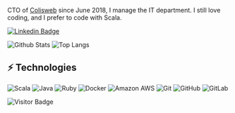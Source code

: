 CTO of [Colisweb](https://github.com/Colisweb) since June 2018, I manage the IT department. I still love coding, and I prefer to code with Scala.

[![Linkedin Badge](https://img.shields.io/badge/-MichelDaviot-blue?style=flat-square&logo=Linkedin&logoColor=white&link=https://www.linkedin.com/in/micheldaviot/)](https://www.linkedin.com/in/micheldaviot/)

![Github Stats](https://github-readme-stats.vercel.app/api?username=tyrcho&count_private=true&show_icons=true&include_all_commits=true)
![Top Langs](https://github-readme-stats.vercel.app/api/top-langs/?username=tyrcho&layout=compact)

## ⚡ Technologies

![Scala](https://img.shields.io/badge/-Scala-black?style=flat-square&logo=scala)
![Java](https://img.shields.io/badge/-Java-black?style=flat-square&logo=java)
![Ruby](https://img.shields.io/badge/-Ruby-black?style=flat-square&logo=ruby)
![Docker](https://img.shields.io/badge/-Docker-black?style=flat-square&logo=docker)
![Amazon AWS](https://img.shields.io/badge/Amazon%20AWS-232F3E?style=flat-square&logo=amazon-aws)
![Git](https://img.shields.io/badge/-Git-black?style=flat-square&logo=git)
![GitHub](https://img.shields.io/badge/-GitHub-181717?style=flat-square&logo=github)
![GitLab](https://img.shields.io/badge/-GitLab-FCA121?style=flat-square&logo=gitlab)

![Visitor Badge](https://visitor-badge.laobi.icu/badge?page_id=tyrcho.tyrcho)
